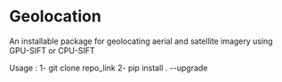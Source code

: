 # Geolocation
An installable package for geolocating aerial and satellite imagery using GPU-SIFT or CPU-SIFT 

Usage :
1- git clone repo_link
2- pip install . --upgrade


